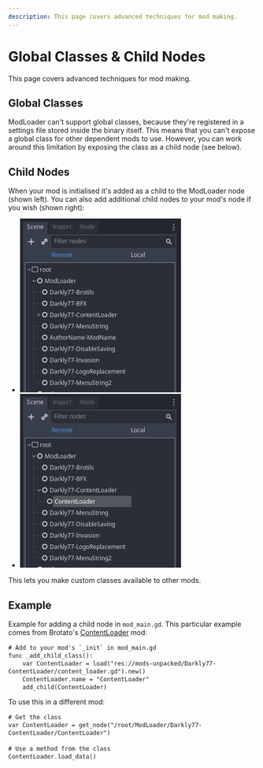 ```yaml
---
description: This page covers advanced techniques for mod making.
---
```



# Global Classes & Child Nodes
This page covers advanced techniques for mod making.

## Global Classes
ModLoader can't support global classes, because they're registered in a settings file stored inside the binary itself. 
This means that you can't expose a global class for other dependent mods to use. However, you can work around this 
limitation by exposing the class as a child node (see below).


## Child Nodes
When your mod is initialised it's added as a child to the ModLoader node (shown left). You can also add additional child 
nodes to your mod's node if you wish (shown right):

<div class="grid cards" markdown>

- ![child_node_left.png](_media/child_node_left.png)
- ![child_node_right.png](_media/child_node_right.png)

</div>

This lets you make custom classes available to other mods.


## Example
Example for adding a child node in `mod_main.gd`. This particular example comes from Brotato's [ContentLoader](https://github.com/BrotatoMods/Brotato-ContentLoader) mod:
```gdscript2
# Add to your mod's `_init` in mod_main.gd
func _add_child_class():
	var ContentLoader = load("res://mods-unpacked/Darkly77-ContentLoader/content_loader.gd").new()
	ContentLoader.name = "ContentLoader"
	add_child(ContentLoader)
```

To use this in a different mod:
```gdscript2
# Get the class
var ContentLoader = get_node("/root/ModLoader/Darkly77-ContentLoader/ContentLoader")

# Use a method from the class
ContentLoader.load_data()
```